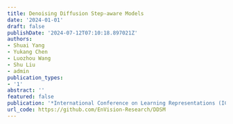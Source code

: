 ```yaml
---
title: Denoising Diffusion Step-aware Models
date: '2024-01-01'
draft: false
publishDate: '2024-07-12T07:10:18.897021Z'
authors:
- Shuai Yang
- Yukang Chen
- Luozhou Wang
- Shu Liu
- admin
publication_types:
- '1'
abstract: ''
featured: false
publication: '*International Conference on Learning Representations (ICLR)*'
url_code: https://github.com/EnVision-Research/DDSM
---
```


